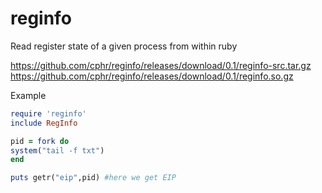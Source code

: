 # reginfo
Read register state of a given process from within ruby

https://github.com/cphr/reginfo/releases/download/0.1/reginfo-src.tar.gz
https://github.com/cphr/reginfo/releases/download/0.1/reginfo.so.gz

Example 

```ruby 
require 'reginfo' 
include RegInfo

pid = fork do 
system("tail -f txt") 
end

puts getr("eip",pid) #here we get EIP 
```
